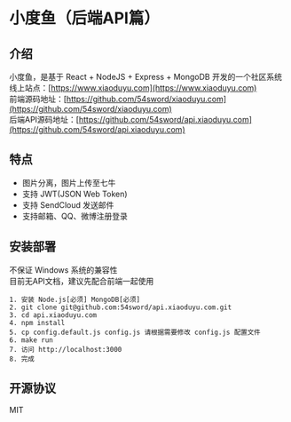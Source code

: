 # 小度鱼（后端API篇）

## 介绍
小度鱼，是基于 React + NodeJS + Express + MongoDB 开发的一个社区系统  
线上站点：[https://www.xiaoduyu.com](https://www.xiaoduyu.com)  
前端源码地址：[https://github.com/54sword/xiaoduyu.com](https://github.com/54sword/xiaoduyu.com)  
后端API源码地址：[https://github.com/54sword/api.xiaoduyu.com](https://github.com/54sword/api.xiaoduyu.com)  

## 特点
+ 图片分离，图片上传至七牛
+ 支持 JWT(JSON Web Token)
+ 支持 SendCloud 发送邮件
+ 支持邮箱、QQ、微博注册登录

## 安装部署
不保证 Windows 系统的兼容性  
目前无API文档，建议先配合前端一起使用

	1. 安装 Node.js[必须] MongoDB[必须]
	2. git clone git@github.com:54sword/api.xiaoduyu.com.git
	3. cd api.xiaoduyu.com
	4. npm install
	5. cp config.default.js config.js 请根据需要修改 config.js 配置文件
	6. make run
	7. 访问 http://localhost:3000
	8. 完成

## 开源协议
MIT
